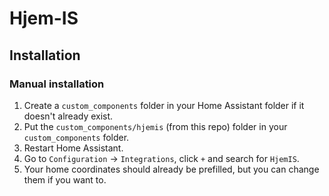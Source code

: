 # Hjem-IS

## Installation

### Manual installation

1. Create a `custom_components` folder in your Home Assistant folder if it doesn't already exist.
2. Put the `custom_components/hjemis` (from this repo) folder in your `custom_components` folder.
3. Restart Home Assistant.
4. Go to `Configuration` -> `Integrations`, click `+` and search for `HjemIS`.
5. Your home coordinates should already be prefilled, but you can change them if you want to.
